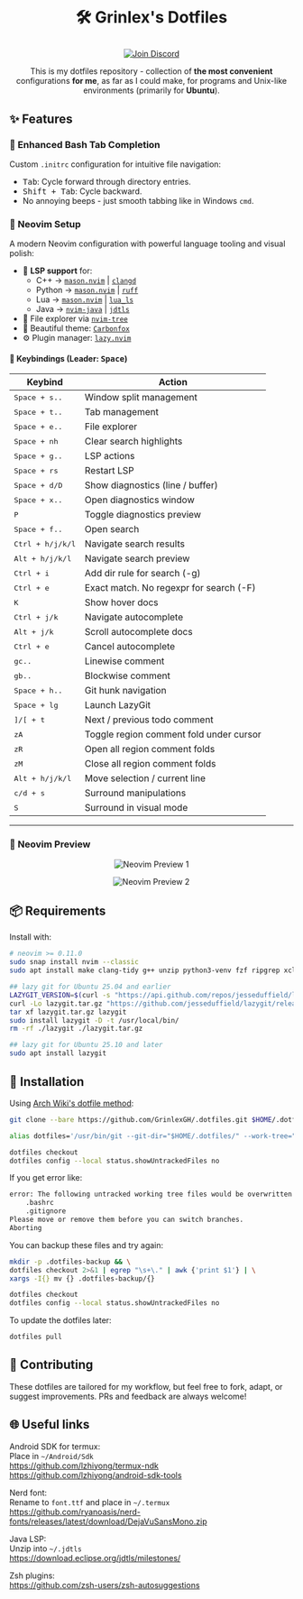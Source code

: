 # <p align="center">🛠️ Grinlex's Dotfiles</p>

<p align="center">
  <a href="https://discord.gg/YqTKmA5qbf">
    <img src="https://img.shields.io/badge/Join-Discord-%235865F2?logo=discord&logoColor=white" alt="Join Discord" />
  </a>
</p>

<p align="center">
  This is my dotfiles repository - collection of <strong>the most convenient</strong> configurations <strong>for me</strong>, as far as I could make, for programs and Unix-like environments (primarily for <strong>Ubuntu</strong>).
</p>

## ✨ Features

### 🔁 Enhanced Bash Tab Completion
Custom `.initrc` configuration for intuitive file navigation:
- <kbd>Tab</kbd>: Cycle forward through directory entries.
- <kbd>Shift + Tab</kbd>: Cycle backward.
- No annoying beeps - just smooth tabbing like in Windows `cmd`.

### 📝 Neovim Setup

A modern Neovim configuration with powerful language tooling and visual polish:

- 🧠 **LSP support** for:
  - C++ → [`mason.nvim`](https://github.com/mason-org/mason.nvim) | [`clangd`](https://clangd.llvm.org/)
  - Python → [`mason.nvim`](https://github.com/mason-org/mason.nvim) | [`ruff`](https://github.com/astral-sh/ruff)
  - Lua → [`mason.nvim`](https://github.com/mason-org/mason.nvim) | [`lua_ls`](https://github.com/LuaLS/lua-language-server)
  - Java → [`nvim-java`](https://github.com/nvim-java/nvim-java) | [`jdtls`](https://github.com/eclipse-jdtls/eclipse.jdt.ls)
- 📁 File explorer via [`nvim-tree`](https://github.com/nvim-tree/nvim-tree.lua)
- 🎨 Beautiful theme: [`Carbonfox`](https://github.com/EdenEast/nightfox.nvim#carbonfox)
- ⚙️ Plugin manager: [`lazy.nvim`](https://github.com/folke/lazy.nvim)

#### 🔑 Keybindings (Leader: <kbd>Space</kbd>)

| Keybind                   | Action                                     |
|---------------------------|--------------------------------------------|
| <kbd>Space + s..</kbd>    | Window split management                    |
| <kbd>Space + t..</kbd>    | Tab management                             |
| <kbd>Space + e..</kbd>    | File explorer                              |
| <kbd>Space + nh</kbd>     | Clear search highlights                    |
| <kbd>Space + g..</kbd>    | LSP actions                                |
| <kbd>Space + rs</kbd>     | Restart LSP                                |
| <kbd>Space + d/D</kbd>    | Show diagnostics (line / buffer)           |
| <kbd>Space + x..</kbd>    | Open diagnostics window                    |
| <kbd>P</kbd>              | Toggle diagnostics preview                 |
| <kbd>Space + f..</kbd>    | Open search                                |
| <kbd>Ctrl + h/j/k/l</kbd> | Navigate search results                    |
| <kbd>Alt + h/j/k/l</kbd>  | Navigate search preview                    |
| <kbd>Ctrl + i</kbd>       | Add dir rule for search (-g)               |
| <kbd>Ctrl + e</kbd>       | Exact match. No regexpr for search (-F)    |
| <kbd>K</kbd>              | Show hover docs                            |
| <kbd>Ctrl + j/k</kbd>     | Navigate autocomplete                      |
| <kbd>Alt + j/k</kbd>      | Scroll autocomplete docs                   |
| <kbd>Ctrl + e</kbd>       | Cancel autocomplete                        |
| <kbd>gc..</kbd>           | Linewise comment                           |
| <kbd>gb..</kbd>           | Blockwise comment                          |
| <kbd>Space + h..</kbd>    | Git hunk navigation                        |
| <kbd>Space + lg</kbd>     | Launch LazyGit                             |
| <kbd>]/[ + t</kbd>        | Next / previous todo comment               |
| <kbd>zA</kbd>             | Toggle region comment fold under cursor    |
| <kbd>zR</kbd>             | Open all region comment folds              |
| <kbd>zM</kbd>             | Close all region comment folds             |
| <kbd>Alt + h/j/k/l</kbd>  | Move selection / current line              |
| <kbd>c/d + s</kbd>        | Surround manipulations                     |
| <kbd>S</kbd>              | Surround in visual mode                    |

---

### 📸 Neovim Preview

<p align="center">
  <img src="https://i.imgur.com/QVYQ09O.png" alt="Neovim Preview 1" />
</p>
<p align="center">
  <img src="https://i.imgur.com/MXZtiff.png" alt="Neovim Preview 2" />
</p>

## 📦 Requirements

Install with:

```bash
# neovim >= 0.11.0
sudo snap install nvim --classic
sudo apt install make clang-tidy g++ unzip python3-venv fzf ripgrep xclip zoxide bash-completion npm

## lazy git for Ubuntu 25.04 and earlier
LAZYGIT_VERSION=$(curl -s "https://api.github.com/repos/jesseduffield/lazygit/releases/latest" | \grep -Po '"tag_name": *"v\K[^"]*')
curl -Lo lazygit.tar.gz "https://github.com/jesseduffield/lazygit/releases/download/v${LAZYGIT_VERSION}/lazygit_${LAZYGIT_VERSION}_Linux_x86_64.tar.gz"
tar xf lazygit.tar.gz lazygit
sudo install lazygit -D -t /usr/local/bin/
rm -rf ./lazygit ./lazygit.tar.gz

## lazy git for Ubuntu 25.10 and later
sudo apt install lazygit
```

## 🚀 Installation

Using [Arch Wiki's dotfile method](https://wiki.archlinux.org/title/Dotfiles#Tracking_dotfiles_directly_with_Git):

```bash
git clone --bare https://github.com/GrinlexGH/.dotfiles.git $HOME/.dotfiles

alias dotfiles='/usr/bin/git --git-dir="$HOME/.dotfiles/" --work-tree="$HOME"'

dotfiles checkout
dotfiles config --local status.showUntrackedFiles no
```

If you get error like:

```bash
error: The following untracked working tree files would be overwritten by checkout:
    .bashrc
    .gitignore
Please move or remove them before you can switch branches.
Aborting
```

You can backup these files and try again:

```bash
mkdir -p .dotfiles-backup && \
dotfiles checkout 2>&1 | egrep "\s+\." | awk {'print $1'} | \
xargs -I{} mv {} .dotfiles-backup/{}

dotfiles checkout
dotfiles config --local status.showUntrackedFiles no
```

To update the dotfiles later:

```bash
dotfiles pull
```

## 🤝 Contributing

These dotfiles are tailored for my workflow, but feel free to fork, adapt, or suggest improvements. PRs and feedback are always welcome!

## 🌐 Useful links

Android SDK for termux:  
Place in `~/Android/Sdk`  
https://github.com/lzhiyong/termux-ndk
https://github.com/lzhiyong/android-sdk-tools

Nerd font:  
Rename to `font.ttf` and place in `~/.termux`  
https://github.com/ryanoasis/nerd-fonts/releases/latest/download/DejaVuSansMono.zip

Java LSP:  
Unzip into `~/.jdtls`  
https://download.eclipse.org/jdtls/milestones/

Zsh plugins:  
https://github.com/zsh-users/zsh-autosuggestions

